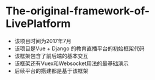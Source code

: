 # The-original-framework-of-LivePlatform
+ 该项目时间为2017年7月
+ 该项目是Vue + Django 的教育直播平台的初始框架代码
+ 该框架包含了前后端的基本交互
+ 该框架还有Vuex和Websocket用法的最基础演示
+ 后续平台的搭建都是基于该框架
